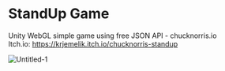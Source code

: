 # StandUp Game
Unity WebGL simple game using free JSON API - chucknorris.io <br />
Itch.io: https://krjemelik.itch.io/chucknorris-standup

![Untitled-1](https://user-images.githubusercontent.com/81313310/191715194-240ec2d5-56c8-4e19-b260-ba1ef745efa2.jpg)
